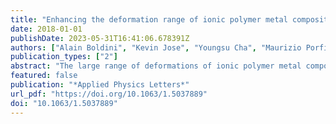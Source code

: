 ```yaml
---
title: "Enhancing the deformation range of ionic polymer metal composites through electrostatic actuation"
date: 2018-01-01
publishDate: 2023-05-31T16:41:06.678391Z
authors: ["Alain Boldini", "Kevin Jose", "Youngsu Cha", "Maurizio Porfiri"]
publication_types: ["2"]
abstract: "The large range of deformations of ionic polymer metal composites (IPMCs) has often been proposed as a key advantage of these soft active materials. Nevertheless, many applications in soft robotics still cannot be addressed by current IPMC technology, demanding an even wider deformation range. Here, we empirically demonstrate the feasibility of integrating electrostatic actuation to enhance IPMC deformations. Through the use of external contactless electrodes, an electrostatic pressure is generated on the IPMC, thereby magnifying the deformation elicited by the small voltage applied across its electrodes. A mathematical model is established to predict the onset of the pull-in instability, which defines when electrostatic actuation can be effectively utilized to enhance IPMC performance."
featured: false
publication: "*Applied Physics Letters*"
url_pdf: "https://doi.org/10.1063/1.5037889"
doi: "10.1063/1.5037889"
---
```


